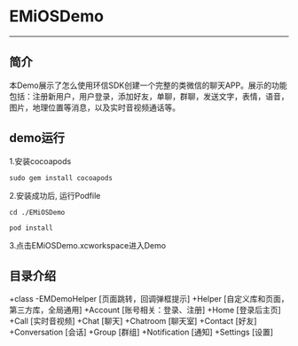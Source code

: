 # EMiOSDemo
--------
## 简介
本Demo展示了怎么使用环信SDK创建一个完整的类微信的聊天APP。展示的功能包括：注册新用户，用户登录，添加好友，单聊，群聊，发送文字，表情，语音，图片，地理位置等消息，以及实时音视频通话等。

## demo运行

1.安装cocoapods

```
sudo gem install cocoapods
```
2.安装成功后, 运行Podfile

```
cd ./EMiOSDemo

pod install

```
3.点击EMiOSDemo.xcworkspace进入Demo

## 目录介绍

+class
  -EMDemoHelper [页面跳转，回调弹框提示]
  +Helper [自定义库和页面，第三方库，全局通用]
  +Account [账号相关：登录、注册]
  +Home [登录后主页]
  +Call [实时音视频]
  +Chat [聊天]
  +Chatroom [聊天室]
  +Contact [好友]
  +Conversation [会话]
  +Group [群组]
  +Notification [通知]
  +Settings [设置]
